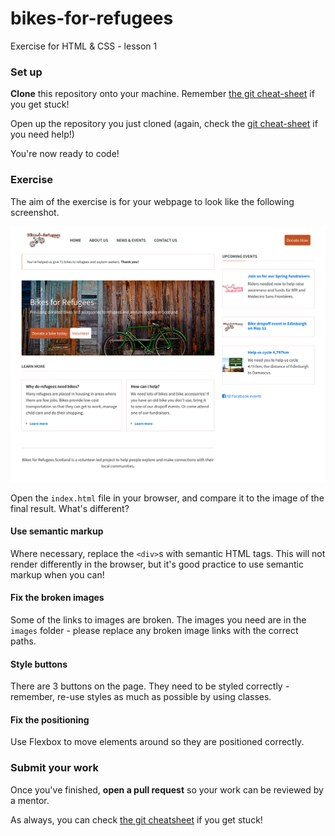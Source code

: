 # bikes-for-refugees

Exercise for HTML & CSS - lesson 1

### Set up

**Clone** this repository onto your machine. Remember [the git cheat-sheet](https://syllabus.codeyourfuture.io/git/desktop/cheatsheet#i-want-to-get-code-from-a-repo-onto-my-computer-cloning) if you get stuck!

Open up the repository you just cloned (again, check the [git cheat-sheet](https://syllabus.codeyourfuture.io/git/desktop/cheatsheet#i-want-to-open-visual-studio-code-with-code-from-my-repository) if you need help!)

You're now ready to code!

### Exercise

The aim of the exercise is for your webpage to look like the following screenshot.

![Bike For Refugees after](bikes-for-refugees-after.png)

Open the `index.html` file in your browser, and compare it to the image of the final result. What's different?

#### Use semantic markup

Where necessary, replace the `<div>`s with semantic HTML tags. This will not render differently in the browser, but it's good practice to use semantic markup when you can!

#### Fix the broken images

Some of the links to images are broken. The images you need are in the `images` folder - please replace any broken image links with the correct paths.

#### Style buttons

There are 3 buttons on the page. They need to be styled correctly - remember, re-use styles as much as possible by using classes.

#### Fix the positioning

Use Flexbox to move elements around so they are positioned correctly.

### Submit your work

Once you've finished, **open a pull request** so your work can be reviewed by a mentor.

As always, you can check [the git cheatsheet](https://syllabus.codeyourfuture.io/git/desktop/cheatsheet#i-want-to-send-my-code-to-volunteers-pushing) if you get stuck!
